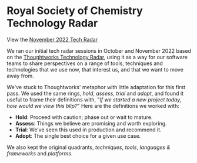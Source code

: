 # Royal Society of Chemistry Technology Radar
View the [November 2022 Tech Radar](https://radar.thoughtworks.com/?documentId=https%3A%2F%2Froyal-society-of-chemistry.github.io%2Ftech-radar%2F2022-11.csv)

We ran our initial tech radar sessions in October and November 2022 based on the [Thoughtworks Technology Radar](https://www.thoughtworks.com/radar), using it as a way for our software teams to share perspectives on a range of tools, techniques and technologies that we use now, that interest us, and that we want to move away from.

We've stuck to Thoughtworks' metaphor with little adaptation for this first pass. We used the same rings, _hold_, _assess_, _trial_ and _adopt_, and found it useful to frame their definitions with, "_If we started a new project today, how would we view this blip?_" Here are the definitions we worked with:

* **Hold**: Proceed with caution; phase out or wait to mature.
* **Assess**: Things we believe are promising and worth exploring.
* **Trial**: We’ve seen this used in production and recommend it.
* **Adopt**: The single best choice for a given use case.

We also kept the original quadrants, _techniques_, _tools_, _languages & frameworks_ and _platforms_.
